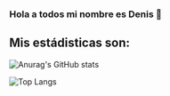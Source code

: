 ### Hola a todos mi nombre es Denis 👋

## Mis estádisticas son:

![Anurag's GitHub stats](https://github-readme-stats.vercel.app/api?username=Denis-Yen&show_icons=true&theme=dracula)

![Top Langs](https://github-readme-stats.vercel.app/api/top-langs?username=Denis-Yen&show_icons=true&theme=dracula)





